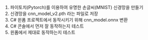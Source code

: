 1. 파이토치(Pytorch)를 이용하여 유명한 손글씨(MNIST) 신경망을 만들기
2. 신경망을 cnn_model_v2.pth 라는 파일로 저장
3. C# 윈폼 프로젝트에서 동작시키기 위해 cnn_model.onnx 변환
4. C# 콘솔에서 먼저 잘 동작하는지 테스트
5. 윈폼에서 제대로 동작하는지 테스트

